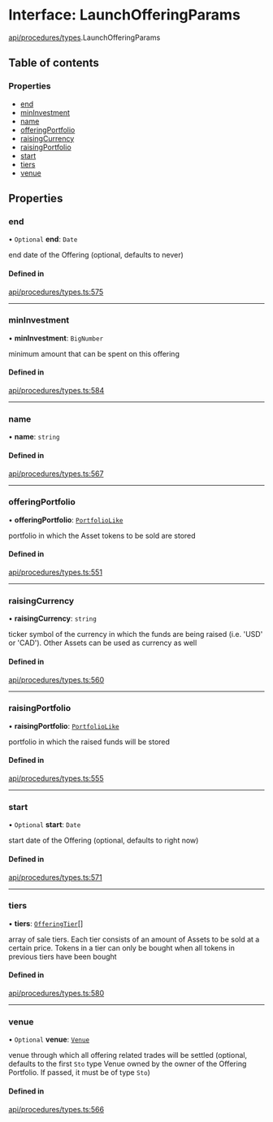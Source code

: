 # Interface: LaunchOfferingParams

[api/procedures/types](../wiki/api.procedures.types).LaunchOfferingParams

## Table of contents

### Properties

- [end](../wiki/api.procedures.types.LaunchOfferingParams#end)
- [minInvestment](../wiki/api.procedures.types.LaunchOfferingParams#mininvestment)
- [name](../wiki/api.procedures.types.LaunchOfferingParams#name)
- [offeringPortfolio](../wiki/api.procedures.types.LaunchOfferingParams#offeringportfolio)
- [raisingCurrency](../wiki/api.procedures.types.LaunchOfferingParams#raisingcurrency)
- [raisingPortfolio](../wiki/api.procedures.types.LaunchOfferingParams#raisingportfolio)
- [start](../wiki/api.procedures.types.LaunchOfferingParams#start)
- [tiers](../wiki/api.procedures.types.LaunchOfferingParams#tiers)
- [venue](../wiki/api.procedures.types.LaunchOfferingParams#venue)

## Properties

### end

• `Optional` **end**: `Date`

end date of the Offering (optional, defaults to never)

#### Defined in

[api/procedures/types.ts:575](https://github.com/PolymathNetwork/polymesh-sdk/blob/c6fe1be3/src/api/procedures/types.ts#L575)

___

### minInvestment

• **minInvestment**: `BigNumber`

minimum amount that can be spent on this offering

#### Defined in

[api/procedures/types.ts:584](https://github.com/PolymathNetwork/polymesh-sdk/blob/c6fe1be3/src/api/procedures/types.ts#L584)

___

### name

• **name**: `string`

#### Defined in

[api/procedures/types.ts:567](https://github.com/PolymathNetwork/polymesh-sdk/blob/c6fe1be3/src/api/procedures/types.ts#L567)

___

### offeringPortfolio

• **offeringPortfolio**: [`PortfolioLike`](../wiki/types#portfoliolike)

portfolio in which the Asset tokens to be sold are stored

#### Defined in

[api/procedures/types.ts:551](https://github.com/PolymathNetwork/polymesh-sdk/blob/c6fe1be3/src/api/procedures/types.ts#L551)

___

### raisingCurrency

• **raisingCurrency**: `string`

ticker symbol of the currency in which the funds are being raised (i.e. 'USD' or 'CAD').
  Other Assets can be used as currency as well

#### Defined in

[api/procedures/types.ts:560](https://github.com/PolymathNetwork/polymesh-sdk/blob/c6fe1be3/src/api/procedures/types.ts#L560)

___

### raisingPortfolio

• **raisingPortfolio**: [`PortfolioLike`](../wiki/types#portfoliolike)

portfolio in which the raised funds will be stored

#### Defined in

[api/procedures/types.ts:555](https://github.com/PolymathNetwork/polymesh-sdk/blob/c6fe1be3/src/api/procedures/types.ts#L555)

___

### start

• `Optional` **start**: `Date`

start date of the Offering (optional, defaults to right now)

#### Defined in

[api/procedures/types.ts:571](https://github.com/PolymathNetwork/polymesh-sdk/blob/c6fe1be3/src/api/procedures/types.ts#L571)

___

### tiers

• **tiers**: [`OfferingTier`](../wiki/api.entities.Offering.types.OfferingTier)[]

array of sale tiers. Each tier consists of an amount of Assets to be sold at a certain price.
  Tokens in a tier can only be bought when all tokens in previous tiers have been bought

#### Defined in

[api/procedures/types.ts:580](https://github.com/PolymathNetwork/polymesh-sdk/blob/c6fe1be3/src/api/procedures/types.ts#L580)

___

### venue

• `Optional` **venue**: [`Venue`](../wiki/api.entities.Venue.Venue)

venue through which all offering related trades will be settled
  (optional, defaults to the first `Sto` type Venue owned by the owner of the Offering Portfolio.
  If passed, it must be of type `Sto`)

#### Defined in

[api/procedures/types.ts:566](https://github.com/PolymathNetwork/polymesh-sdk/blob/c6fe1be3/src/api/procedures/types.ts#L566)
